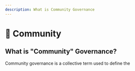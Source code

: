 ```yaml
---
description: What is Community Governance
---
```


# 📨 Community

## What is "Community" Governance?

Community governance is a collective term used to define the&#x20;

